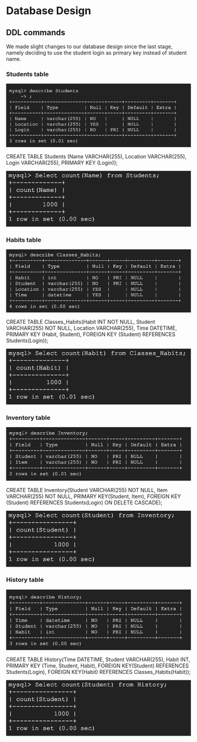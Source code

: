 # Database Design

## DDL commands 

We made slight changes to our database design since the last stage, namely deciding to use the student login as primary key instead of student name.

### Students table

![Students table](./images/students.png)

CREATE TABLE Students (Name VARCHAR(255), Location VARCHAR(255), Login VARCHAR(255), PRIMARY KEY (Login));

![Students count](./images/StudentsCount.png)

### Habits table

![Habits table](./images/habits.png)

CREATE TABLE Classes_Habits(Habit INT NOT NULL, Student VARCHAR(255) NOT NULL, Location VARCHAR(255), Time DATETIME, PRIMARY KEY (Habit, Student), FOREIGN KEY (Student) REFERENCES Students(Login));

![Habits count](./images/Classes_HabitsCount.png)

### Inventory table

![Inventory table](./images/inventory.png)

CREATE TABLE Inventory(Student VARCHAR(255) NOT NULL, Item VARCHAR(255) NOT NULL, PRIMARY KEY(Student, Item), FOREIGN KEY (Student) REFERENCES Students(Login) ON DELETE CASCADE);

![Inventory count](./images/InventoryCount.png)

### History table

![History table](./images/history.png)

CREATE TABLE History(Time DATETIME, Student VARCHAR(255), Habit INT, PRIMARY KEY (Time, Student, Habit), FOREIGN KEY(Student) REFERENCES Students(Login), FOREIGN KEY(Habit)
REFERENCES Classes_Habits(Habit));

![History count](./images/HistoryCount.png)
